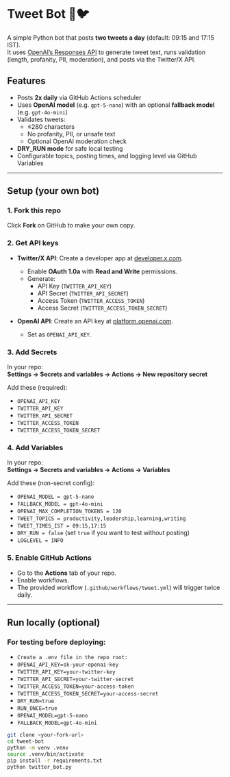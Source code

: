 # Tweet Bot 🤖🐦

A simple Python bot that posts **two tweets a day** (default: 09:15 and 17:15 IST).  
It uses [OpenAI’s Responses API](https://platform.openai.com/docs/guides/responses) to generate tweet text, runs validation (length, profanity, PII, moderation), and posts via the Twitter/X API.

## Features
- Posts **2x daily** via GitHub Actions scheduler  
- Uses **OpenAI model** (e.g. `gpt-5-nano`) with an optional **fallback model** (e.g. `gpt-4o-mini`)  
- Validates tweets:  
  - ≤280 characters  
  - No profanity, PII, or unsafe text  
  - Optional OpenAI moderation check  
- **DRY_RUN mode** for safe local testing  
- Configurable topics, posting times, and logging level via GitHub Variables  

---

## Setup (your own bot)

### 1. Fork this repo
Click **Fork** on GitHub to make your own copy.

### 2. Get API keys
- **Twitter/X API**: Create a developer app at [developer.x.com](https://developer.x.com/).  
  - Enable **OAuth 1.0a** with **Read and Write** permissions.  
  - Generate:
    - API Key (`TWITTER_API_KEY`)  
    - API Secret (`TWITTER_API_SECRET`)  
    - Access Token (`TWITTER_ACCESS_TOKEN`)  
    - Access Secret (`TWITTER_ACCESS_TOKEN_SECRET`)  

- **OpenAI API**: Create an API key at [platform.openai.com](https://platform.openai.com/api-keys).  
  - Set as `OPENAI_API_KEY`.  

### 3. Add Secrets
In your repo:  
**Settings → Secrets and variables → Actions → New repository secret**

Add these (required):  
- `OPENAI_API_KEY`  
- `TWITTER_API_KEY`  
- `TWITTER_API_SECRET`  
- `TWITTER_ACCESS_TOKEN`  
- `TWITTER_ACCESS_TOKEN_SECRET`  

### 4. Add Variables
In your repo:  
**Settings → Secrets and variables → Actions → Variables**

Add these (non-secret config):  
- `OPENAI_MODEL = gpt-5-nano`  
- `FALLBACK_MODEL = gpt-4o-mini`  
- `OPENAI_MAX_COMPLETION_TOKENS = 120`  
- `TWEET_TOPICS = productivity,leadership,learning,writing`  
- `TWEET_TIMES_IST = 09:15,17:15`  
- `DRY_RUN = false` (set `true` if you want to test without posting)  
- `LOGLEVEL = INFO`  

### 5. Enable GitHub Actions
- Go to the **Actions** tab of your repo.  
- Enable workflows.  
- The provided workflow (`.github/workflows/tweet.yml`) will trigger twice daily.  

---

## Run locally (optional)
### For testing before deploying:
- `Create a .env file in the repo root:` 
- `OPENAI_API_KEY=sk-your-openai-key` 
- `TWITTER_API_KEY=your-twitter-key` 
- `TWITTER_API_SECRET=your-twitter-secret` 
- `TWITTER_ACCESS_TOKEN=your-access-token`
- `TWITTER_ACCESS_TOKEN_SECRET=your-access-secret`
- `DRY_RUN=true`
- `RUN_ONCE=true`
- `OPENAI_MODEL=gpt-5-nano`
- `FALLBACK_MODEL=gpt-4o-mini`


```bash
git clone <your-fork-url>
cd tweet-bot
python -m venv .venv
source .venv/bin/activate
pip install -r requirements.txt
python twitter_bot.py
